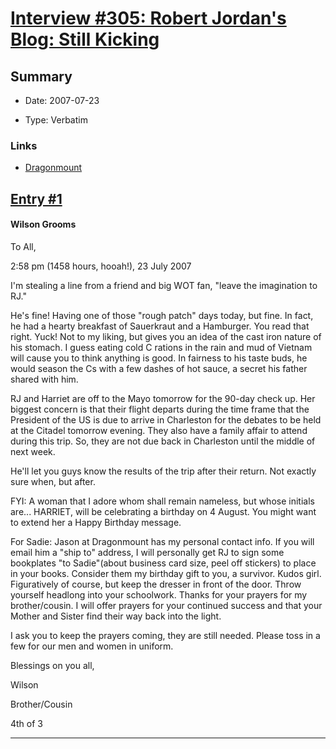 # [Interview #305: Robert Jordan's Blog: Still Kicking](https://www.theoryland.com/intvmain.php?i=305)

## Summary

- Date: 2007-07-23

- Type: Verbatim

### Links

- [Dragonmount](http://www.dragonmount.com/forums/blog/4/entry-378-still-kicking/)


## [Entry #1](https://www.theoryland.com/intvmain.php?i=305#1)

#### Wilson Grooms

To All,

2:58 pm (1458 hours, hooah!), 23 July 2007

I'm stealing a line from a friend and big WOT fan, "leave the imagination to RJ."

He's fine! Having one of those "rough patch" days today, but fine. In fact, he had a hearty breakfast of Sauerkraut and a Hamburger. You read that right. Yuck! Not to my liking, but gives you an idea of the cast iron nature of his stomach. I guess eating cold C rations in the rain and mud of Vietnam will cause you to think anything is good. In fairness to his taste buds, he would season the Cs with a few dashes of hot sauce, a secret his father shared with him.

RJ and Harriet are off to the Mayo tomorrow for the 90-day check up. Her biggest concern is that their flight departs during the time frame that the President of the US is due to arrive in Charleston for the debates to be held at the Citadel tomorrow evening. They also have a family affair to attend during this trip. So, they are not due back in Charleston until the middle of next week.

He'll let you guys know the results of the trip after their return. Not exactly sure when, but after.

FYI: A woman that I adore whom shall remain nameless, but whose initials are... HARRIET, will be celebrating a birthday on 4 August. You might want to extend her a Happy Birthday message.

For Sadie: Jason at Dragonmount has my personal contact info. If you will email him a "ship to" address, I will personally get RJ to sign some bookplates "to Sadie"(about business card size, peel off stickers) to place in your books. Consider them my birthday gift to you, a survivor. Kudos girl. Figuratively of course, but keep the dresser in front of the door. Throw yourself headlong into your schoolwork. Thanks for your prayers for my brother/cousin. I will offer prayers for your continued success and that your Mother and Sister find their way back into the light.

I ask you to keep the prayers coming, they are still needed. Please toss in a few for our men and women in uniform.

Blessings on you all,

Wilson
  
Brother/Cousin
  
4th of 3


---

